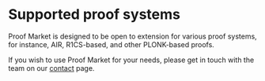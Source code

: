 # Supported proof systems

Proof Market is designed to be open to extension for various proof systems, for instance,
AIR, R1CS-based, and other PLONK-based proofs.

If you wish to use Proof Market for your needs, please get in touch with the team
on our [contact](../misc/contact.md) page.
